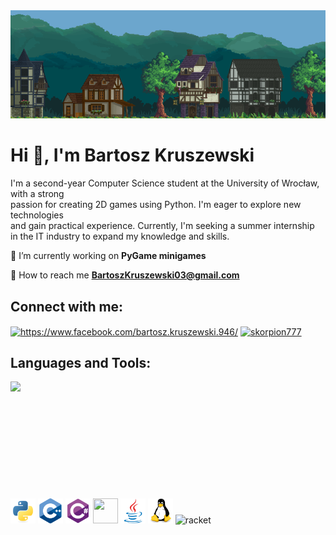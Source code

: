 <img src="https://github.com/BartoszKruszewski/BartoszKruszewski/blob/main/baner.png">
<h1 align="left">Hi 👋, I'm Bartosz Kruszewski</h1>

<p align="left"> 
  I'm a second-year Computer Science student at the University of Wrocław, with a strong <br>
  passion for creating 2D games using Python. I'm eager to explore new technologies <br>
  and gain practical experience. Currently, I'm seeking a summer internship <br>
  in the IT industry to expand my knowledge and skills. <br>
</p>

🔭 I’m currently working on **PyGame minigames**

📧 How to reach me **BartoszKruszewski03@gmail.com**

<h2 align="left">Connect with me:</h2>
<p align="left">
<a href="https://fb.com/bartosz.kruszewski.946/" target="blank"><img align="center" src="https://raw.githubusercontent.com/rahuldkjain/github-profile-readme-generator/master/src/images/icons/Social/facebook.svg" alt="https://www.facebook.com/bartosz.kruszewski.946/" height="30" width="40" /></a>
<a href="https://www.youtube.com/c/skorpion777" target="blank"><img align="center" src="https://raw.githubusercontent.com/rahuldkjain/github-profile-readme-generator/master/src/images/icons/Social/youtube.svg" alt="skorpion777" height="30" width="40" /></a>
</p>

<h2 align="left">Languages and Tools:</h2>
<p align="left">
  <img align="left" width="43%" src="https://github-readme-stats.vercel.app/api/top-langs/?username=BartoszKruszewski&show_icons=false&theme=dark&size_weight=0.5&count_weight=0.5&hide=CMake,MakeFile,HTML,CSS,JavaScript,C&langs_count=5&layout=compact"/>
  <br> <br> <br> <br> <br> <br> <br> <br> <br> <br> <br>
  <img src="https://raw.githubusercontent.com/devicons/devicon/master/icons/python/python-original.svg" alt="python" width="40" height="40"/>
  <img src="https://raw.githubusercontent.com/devicons/devicon/master/icons/cplusplus/cplusplus-original.svg" alt="cplusplus" width="40" height="40"/>
  <img src="https://raw.githubusercontent.com/devicons/devicon/master/icons/csharp/csharp-original.svg" alt="csharp" width="40" height="40"/> 
  <img src="https://www.vectorlogo.zone/logos/git-scm/git-scm-icon.svg" width="40" height="40"/>
  <img src="https://raw.githubusercontent.com/devicons/devicon/master/icons/java/java-original.svg" alt="java" width="40" height="40"/>
  <img src="https://raw.githubusercontent.com/devicons/devicon/master/icons/linux/linux-original.svg" alt="linux" width="40" height="40"/>
  <img src="https://upload.wikimedia.org/wikipedia/commons/thumb/c/c1/Racket-logo.svg/480px-Racket-logo.svg.png" alt="racket" width="40" height="40"/>
</p>
